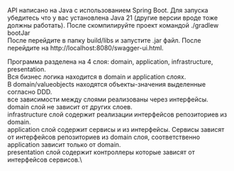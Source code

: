 API написано на Java с использованием Spring Boot.
Для запуска убедитесь что у вас установлена Java 21 (другие версии вроде тоже должны работать). После скомпилируйте проект командой ./gradlew bootJar\
После перейдите в папку build/libs и запустите .jar файл. После перейдите на http://localhost:8080/swagger-ui.html.

Программа разделена на 4 слоя: domain, application, infrastructure, presentation.\
Вся бизнес логика находится в domain и application слоях.\
В domain/valueobjects находятся объекты-значения выделенные согласно DDD.\
все зависимости между слоями реализованы через интерфейсы.\
domain слой не зависит от других слоев.\
infrastructure слой содержит реализации интерфейсов репозиториев из domain.\
application слой содержит сервисы и из интерфейсы. Сервисы зависят от интерфейсов репозиториев из domain слоя, соответственно application зависит только от domain.\
presentation слой содержит контроллеры которые зависят от интерфейсов сервисов.\
